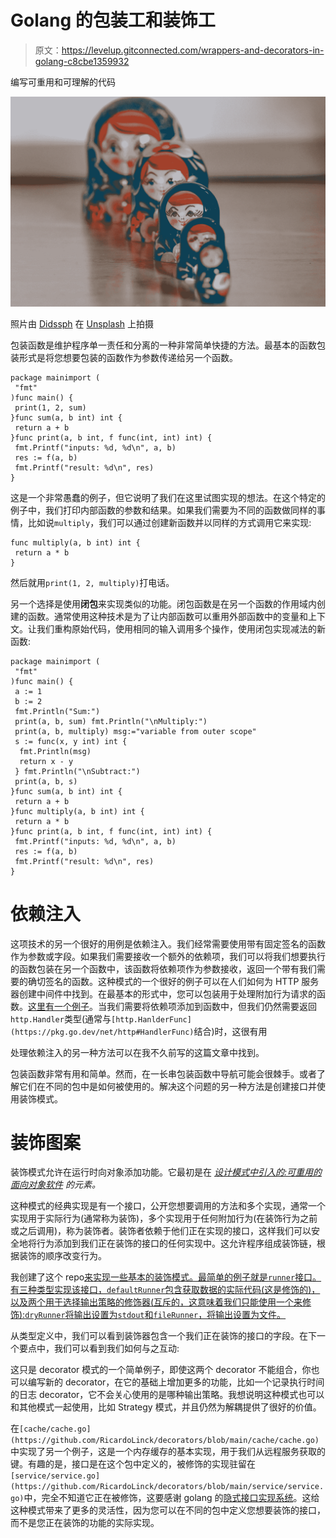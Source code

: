 # Golang 的包装工和装饰工

> 原文：<https://levelup.gitconnected.com/wrappers-and-decorators-in-golang-c8cbe1359932>

编写可重用和可理解的代码

![](img/6ff26219504c258af36b35a6761594b1.png)

照片由 [Didssph](https://unsplash.com/@didsss?utm_source=medium&utm_medium=referral) 在 [Unsplash](https://unsplash.com?utm_source=medium&utm_medium=referral) 上拍摄

包装函数是维护程序单一责任和分离的一种非常简单快捷的方法。最基本的函数包装形式是将您想要包装的函数作为参数传递给另一个函数。

```
package mainimport (
 "fmt"
)func main() {
 print(1, 2, sum)
}func sum(a, b int) int {
 return a + b
}func print(a, b int, f func(int, int) int) {
 fmt.Printf("inputs: %d, %d\n", a, b)
 res := f(a, b)
 fmt.Printf("result: %d\n", res)
}
```

这是一个非常愚蠢的例子，但它说明了我们在这里试图实现的想法。在这个特定的例子中，我们打印内部函数的参数和结果。如果我们需要为不同的函数做同样的事情，比如说`multiply`，我们可以通过创建新函数并以同样的方式调用它来实现:

```
func multiply(a, b int) int {
 return a * b
}
```

然后就用`print(1, 2, multiply)`打电话。

另一个选择是使用**闭包**来实现类似的功能。闭包函数是在另一个函数的作用域内创建的函数。通常使用这种技术是为了让内部函数可以重用外部函数中的变量和上下文。让我们重构原始代码，使用相同的输入调用多个操作，使用闭包实现减法的新函数:

```
package mainimport (
 "fmt"
)func main() {
 a := 1
 b := 2
 fmt.Println("Sum:")
 print(a, b, sum) fmt.Println("\nMultiply:")
 print(a, b, multiply) msg:="variable from outer scope"
 s := func(x, y int) int {
  fmt.Println(msg)
  return x - y
 } fmt.Println("\nSubtract:")
 print(a, b, s)
}func sum(a, b int) int {
 return a + b
}func multiply(a, b int) int {
 return a * b
}func print(a, b int, f func(int, int) int) {
 fmt.Printf("inputs: %d, %d\n", a, b)
 res := f(a, b)
 fmt.Printf("result: %d\n", res)
}
```

# 依赖注入

这项技术的另一个很好的用例是依赖注入。我们经常需要使用带有固定签名的函数作为参数或字段。如果我们需要接收一个额外的依赖项，我们可以将我们想要执行的函数包装在另一个函数中，该函数将依赖项作为参数接收，返回一个带有我们需要的确切签名的函数。这种模式的一个很好的例子可以在人们如何为 HTTP 服务器创建中间件中找到。在最基本的形式中，您可以包装用于处理附加行为请求的函数。[这里有一个例子](https://gowebexamples.com/basic-middleware/)。当我们需要将依赖项添加到函数中，但我们仍然需要返回`http.Handler`类型(通常与`[http.HanlderFunc](https://pkg.go.dev/net/http#HandlerFunc)`结合)时，这很有用

处理依赖注入的另一种方法可以在我不久前写的这篇文章中找到。

包装函数非常有用和简单。然而，在一长串包装函数中导航可能会很棘手。或者了解它们在不同的包中是如何被使用的。解决这个问题的另一种方法是创建接口并使用装饰模式。

# 装饰图案

装饰模式允许在运行时向对象添加功能。它最初是在 [*设计模式中引入的:可重用的面向对象软件*](https://en.wikipedia.org/wiki/Design_Patterns) *的元素。*

这种模式的经典实现是有一个接口，公开您想要调用的方法和多个实现，通常一个实现用于实际行为(通常称为装饰)，多个实现用于任何附加行为(在装饰行为之前或之后调用)，称为装饰者。装饰者依赖于他们正在实现的接口，这样我们可以安全地将行为添加到我们正在装饰的接口的任何实现中。这允许程序组成装饰链，根据装饰的顺序改变行为。

我创建了这个 repo[来实现一些基本的装饰模式。最简单的例子就是`runner`接口。有三种类型实现该接口，`defaultRunner`包含获取数据的实际代码(这是修饰的)，以及两个用于选择输出策略的修饰器(互斥的，这意味着我们只能使用一个来修饰):`dryRunner`将输出设置为`stdout`和`fileRunner`，将输出设置为文件。](https://github.com/RicardoLinck/decorators)

从类型定义中，我们可以看到装饰器包含一个我们正在装饰的接口的字段。在下一个要点中，我们可以看到我们如何与之互动:

这只是 decorator 模式的一个简单例子，即使这两个 decorator 不能组合，你也可以编写新的 decorator，在它的基础上增加更多的功能，比如一个记录执行时间的日志 decorator，它不会关心使用的是哪种输出策略。我想说明这种模式也可以和其他模式一起使用，比如 Strategy 模式，并且仍然为解耦提供了很好的价值。

在`[cache/cache.go](https://github.com/RicardoLinck/decorators/blob/main/cache/cache.go)`中实现了另一个例子，这是一个内存缓存的基本实现，用于我们从远程服务获取的键。有趣的是，接口是在这个包中定义的，被修饰的实现驻留在`[service/service.go](https://github.com/RicardoLinck/decorators/blob/main/service/service.go)`中，完全不知道它正在被修饰，这要感谢 golang 的[隐式接口实现系统](https://go.dev/tour/methods/10)。这给这种模式带来了更多的灵活性，因为您可以在不同的包中定义您想要装饰的接口，而不是您正在装饰的功能的实际实现。